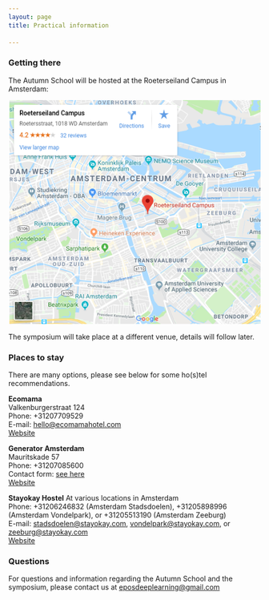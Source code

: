 ```yaml
---
layout: page
title: Practical information

---
```



### Getting there

The Autumn School will be hosted at the Roeterseiland Campus in Amsterdam:


[![RoeterseilandCampus](/imgs/mapREC.png)](https://www.google.com/maps/place/Roeterseiland+Campus/@52.363313,4.9097836,17z/data=!3m1!4b1!4m5!3m4!1s0x47c60998ffb76569:0x42b058cd42580a78!8m2!3d52.3633097!4d4.9119723)

The symposium will take place at a different venue, details will follow later.

### Places to stay
There are many options, please see below for some ho(s)tel recommendations.  

**Ecomama** <br>
Valkenburgerstraat 124 <br>
Phone: +31207709529 <br>
E-mail: hello@ecomamahotel.com <br>
[Website](http://www.ecomamahotel.com/) <br>


**Generator Amsterdam**  <br>
Mauritskade 57 <br>
Phone: +31207085600 <br>
Contact form: [see here](https://staygenerator.com/information/contact-us) <br>
[Website](https://staygenerator.com/destinations/amsterdam?utm_source=google-my-business&utm_medium=organic&utm_campaign=hostel-Amsterdam)<br>


**Stayokay Hostel**
At various locations in Amsterdam <br>
Phone: +31206246832 (Amsterdam Stadsdoelen), +31205898996 (Amsterdam Vondelpark), or +31205513190 (Amsterdam Zeeburg)<br>
E-mail: stadsdoelen@stayokay.com, vondelpark@stayokay.com, or zeeburg@stayokay.com<br>
[Website](https://www.stayokay.com)<br>


### Questions
For questions and information regarding the Autumn School and the symposium, please contact us at <eposdeeplearning@gmail.com>
